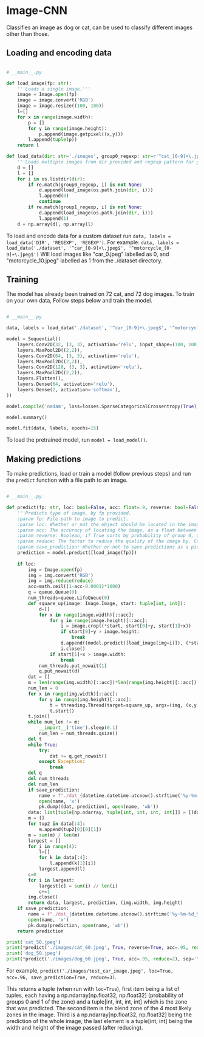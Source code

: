 # Image-CNN

Classifies an image as dog or cat, can be used to classify different images other than those.

## Loading and encoding data
```py

# __main__.py

def load_image(fp: str):
    '''Loads a single image.'''
    image = Image.open(fp)
    image = image.convert('RGB')
    image = image.resize((100, 100))    
    l=[]
    for x in range(image.width):
        p = []
        for y in range(image.height):
            p.append(image.getpixel((x,y)))
        l.append(tuple(p))
    return l

def load_data(dir: str='./images', group0_regexp: str=r'^cat_[0-9]+\.jpeg$', group1_regexp: str=r'^dog_[0-9]+\.jpeg$', pickle: bool=False):
    '''Loads multiple images from dir provided and regexp pattern for groups 0 and 1, returns data and labels'''
    d = []
    l = []
    for i in os.listdir(dir):
        if re.match(group0_regexp, i) is not None:
            d.append(load_image(os.path.join(dir, i)))
            l.append(0)
            continue
        if re.match(group1_regexp, i) is not None:
            d.append(load_image(os.path.join(dir, i)))
            l.append(1)
    d = np.array(d), np.array(l)
```
To load and encode data for a custom dataset run 
`data, labels = load_data('DIR', 'REGEXP', 'REGEXP')`.
For example:
`data, labels = load_data('./dataset', '^car_[0-9]+\.jpeg$', '^motorcycle_[0-9]+\.jpeg$')`
Will load images like "car_0.jpeg" labelled as 0, and "motorcycle_10.jpeg" labelled as 1 from the ./dataset directory.

## Training

The model has already been trained on 72 cat, and 72 dog images. To train on your own data, Follow steps below and train the model.
```py

# __main__.py

data, labels = load_data('./dataset', '^car_[0-9]+\.jpeg$', '^motorcycle_[0-9]+\.jpeg$', pickle=True) # add your own arguments here

model = Sequential((
    layers.Conv2D(32, (3, 3), activation='relu', input_shape=(100, 100, 3)),
    layers.MaxPool2D((2,2)),
    layers.Conv2D(64, (3, 3), activation='relu'),
    layers.MaxPool2D((2,2)),
    layers.Conv2D(128, (3, 3), activation='relu'),
    layers.MaxPool2D((2,2)),
    layers.Flatten(),
    layers.Dense(64, activation='relu'),
    layers.Dense(2, activation='softmax'),
))

model.compile('nadam', loss=losses.SparseCategoricalCrossentropy(True), metrics=['acc'], jit_compile=True)

model.summary()

model.fit(data, labels, epochs=15)
```
To load the pretrained model, run `model = load_model()`.

## Making predictions

To make predictions, load or train a model (follow previous steps) and run the `predict` function with a file path to an image.

```py

# __main__.py 

def predict(fp: str, loc: bool=False, acc: float=.9, reverse: bool=False, reduce: int=1, save_prediction: bool=False):
    '''Predicts type of image, by fp provided.
    :param fp: File path to image to predict.
    :param loc: Whether or not the object should be located in the image. When locating, returns tuple[list[tuple[np.ndarray[int, int], tuple[int, int, int, int]]], tuple[int, int, int, int], tuple[int, int], tuple[int, int]] representing a list of tuples, first item being a probability as an np.ndarray, the nested 4 int tuple being the box of the zone, outer 4 int tuple being the average zone of the group foudn in the image, And the last tuple is the width and height of the image.
    :param acc: The accuracy of locating the image, as a float between 0.0001 and 1.
    :param reverse: Boolean, if True sorts by probability of group 0, otherwise sorts by probability of group 1.
    :param reduce: The factor to reduce the quality of the image by. Can result in significantly faster processing.
    :param save_prediction: Whether or not to save predictions as a pickle file.'''
    prediction = model.predict([load_image(fp)])
    
    if loc:
        img = Image.open(fp)
        img = img.convert('RGB')
        img = img.reduce(reduce)
        acc=math.ceil((1-acc-0.0001)*1000)
        q = queue.Queue(0)
        num_threads=queue.LifoQueue(0)
        def square_up(image: Image.Image, start: tuple[int, int]):
            d=[]
            for x in range(image.width)[::acc]:
                for y in range(image.height)[::acc]:
                    i = image.crop((*start, start[0]+y, start[1]+x))
                    if start[0]+y > image.height:
                        break
                    d.append((model.predict([load_image(img=i)]), (*start, start[0]+y, start[1]+x)))
                    i.close()
                if start[1]+x > image.width:
                    break
            num_threads.put_nowait(1)
            q.put_nowait(d)
        dat = []
        m = len(range(img.width)[::acc])*len(range(img.height)[::acc])
        num_len = 0
        for x in range(img.width)[::acc]:
            for y in range(img.height)[::acc]:
                t = threading.Thread(target=square_up, args=(img, (x,y)))
                t.start()
        t.join()            
        while num_len != m:
            __import__('time').sleep(0.1)
            num_len = num_threads.qsize()
        del t
        while True:
            try:
                dat += q.get_nowait()
            except Exception:
                break
        del q
        del num_threads
        del num_len
        if save_prediction:
            name = f"./dat_{datetime.datetime.utcnow().strftime('%y-%m-%d_%R-%S').replace(':', '-')}.pickle"
            open(name, 'x')
            pk.dump((dat, prediction), open(name, 'wb'))
        data: list[tuple[np.ndarray, tuple[int, int, int, int]]] = [(dat[i][0], dat[i][1]) for i in reversed(np.argsort([i[0][0][0] if reverse else i[0][0][1] for i in dat]))]
        m = []
        for tup2 in data[:4]:
            m.append(tup2[0][0][1])
        m = sum(m) / len(m)
        largest = []
        for i in range(4):
            l=[]
            for k in data[:4]:
                l.append(k[1][i])
            largest.append(l)
        c=0
        for i in largest:
            largest[c] = sum(i) // len(i)
            c+=1
        img.close()
        return data, largest, prediction, (img.width, img.height)
    if save_prediction:
        name = f"./dat_{datetime.datetime.utcnow().strftime('%y-%m-%d_%R-%S').replace(':', '-')}.pickle"
        open(name, 'x')
        pk.dump(prediction, open(name, 'wb'))
    return prediction

print('cat_50.jpeg')
print(*predict('./images/cat_60.jpeg', True, reverse=True, acc=.95, reduce=2), sep='\n')
print('dog_50.jpeg')
print(*predict('./images/dog_60.jpeg', True, acc=.95, reduce=2), sep='\n')
```

For example, `predict('./images/test_car_image.jpeg', loc=True, acc=.96, save_prediction=True, reduce=3)`.

This returns a tuple \(when run with `loc=True`\), first item being a list of tuples, each having a np.ndarray\[np.float32, np.float32\] \(probability of groups 0 and 1 of the zone\) and a tuple\[int, int, int, int\] which is the zone that was predicted. The second item is the blend zone of the 4 most likely zones in the image. Third is a np.ndarray\[np.float32, np.float32\] being the prediction of the whole image, the last element is a tuple\[int, int\] being the width and height of the image passed (after reducing).
